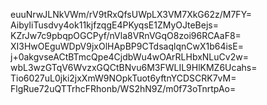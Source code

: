 euuNrwJLNkVWm/rV9tRxQfsUWpLX3VM7XkG62z/M7FY=
AibyIiTusdvy4ok11kjfzqgE4PKyqsE1ZMyOJteBejs=
KZrJw7c9pbqpOGCPyf/nVla8VRnVGqO8zoi96RCAaF8=
XI3HwOEguWDpV9jxOlHApBP9CTdsaqlqnCwX1b64isE=
j+0akgvseACtBTmcQpe4CjdbWu4wOArRLHbxNLuCv2w=
wbL3wzGTqV6WvzxGQCtBNvu6M3FWLIL9HlKMZ6Ucahs=
Tio6027uL0jki2jxXmW9NOpkTuot6yftnYCDSCRK7vM=
FlgRue72uQTTrhcFRhonb/WS2hN9Z/m0f73oTnrtpAo=

